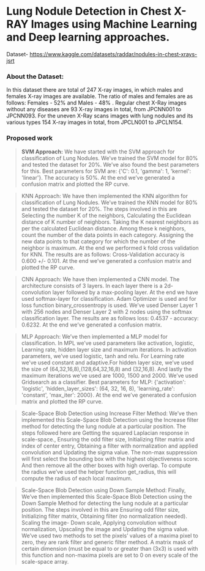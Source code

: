 # Lung Nodule Detection in Chest X-RAY Images using Machine Learning and Deep learning approaches.

Dataset- https://www.kaggle.com/datasets/raddar/nodules-in-chest-xrays-jsrt

### About the Dataset:
In this dataset there are total of 247 X-ray images, in which males and females X-ray images are available. The ratio of males and females are as follows: Females - 52% and Males - 48% . Regular chest X-Ray images without any diseases are 93 X-ray images in total, from JPCNN001 to JPCNN093. For the uneven X-Ray scans images with lung nodules and its various types 154 X-ray images in total, from JPCLN001 to JPCLN154. 

### Proposed work 
> **SVM Approach:** 
We have started with the SVM approach for classification of Lung Nodules. We’ve trained the SVM model for 80% and tested the dataset for 20%.  We’ve also found the best parameters for this. Best parameters for SVM are: {'C': 0.1, 'gamma': 1, 'kernel': 'linear'}. The accuracy is 50%. At the end we’ve generated a confusion matrix and plotted the RP curve.

> KNN Approach:
We have then implemented the KNN algorithm for classification of Lung Nodules. We’ve trained the KNN model for 80% and tested the dataset for 20%. The steps involved in this are Selecting the number K of the neighbors, Calculating the Euclidean distance of K number of neighbors. Taking the K nearest neighbors as per the calculated Euclidean distance. Among these k neighbors, count the number of the data points in each category. Assigning the new data points to that category for which the number of the neighbor is maximum. At the end we performed k fold cross validation for KNN. The results are as follows: Cross-Validation accuracy is 
0.600 +/- 0.101. At the end we’ve generated a confusion matrix and plotted the RP curve.

> CNN Approach:
We have then implemented a CNN model. The architecture consists of 3 layers. In each layer there is a 2d-convolution layer followed by a max-pooling layer. At the end we have used softmax-layer for classification. Adam Optimizer is used and for loss function binary_crossentropy is used. We’ve used Denser Layer 1 with 256 nodes and Denser Layer 2 with 2 nodes using the softmax classification layer. The results are as follows 
loss: 0.4537 - accuracy: 0.6232.  At the end we’ve generated a confusion matrix.

> MLP Approach:
We’ve then implemented a MLP model for classification. In MPL we’ve used parameters like activation, logistic, Learning rate, hidden layer size and maximum iterations. In activation parameters, we’ve used logistic, tanh and relu. For Learning rate we’ve used constant and adaptive.For hidden layer size, we’ve used the size of (64,32,16,8),(128,64,32,16,8) and (32,16,8). And lastly the maximum iterations we’ve used are 1000, 1500 and 2000. We’ve used Gridsearch as a classifier. Best parameters for MLP:  {'activation': 'logistic', 'hidden_layer_sizes': (64, 32, 16, 8), 'learning_rate': 'constant', 'max_iter': 2000}. At the end we’ve generated a confusion matrix and plotted the RP curve.

> Scale-Space Blob Detection using Increase Filter Method:
We’ve then implemented this Scale-Space Blob Detection using the Increase filter method for detecting the lung nodule at a particular position. The steps followed here are Getting the squared Laplacian response in scale-space., Ensuring the odd filter size, Initializing filter matrix and index of center entry, Obtaining a filter with normalization and applied  convolution and Updating the sigma value. The non-max suppression will first select the bounding box with the highest objectiveness score. And then remove all the other boxes with high overlap. To compute the radius we’ve used the helper function get_radius, this will compute the radius of each local maximum. 

> Scale-Space Blob Detection using Down Sample Method:
Finally, We’ve then implemented this Scale-Space Blob Detection using the Down Sample Method for detecting the lung nodule at a particular position. The steps involved in this are Ensuring odd filter size, Initializing filter matrix, Obtaining filter (no normalization needed). Scaling the image- Down scale, Applying convolution without normalization, Upscaling the image and Updating the sigma value. We’ve used two methods to set the pixels’ values of a maxima pixel to zero, they are rank filter and generic filter method. A matrix mask of certain dimension (must be equal to or greater than (3x3) is used with this function and non-maxima pixels are set to 0 on every scale of the scale-space array. 





